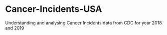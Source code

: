 # Cancer-Incidents-USA
Understanding and analysing Cancer Incidents data from CDC for year 2018 and 2019
